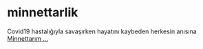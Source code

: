 # minnettarlik
Covid19 hastalığıyla savaşırken hayatını kaybeden herkesin anısına [Minnettarım ...](https://www.youtube.com/watch?v=eiG9p-t0YT0)
